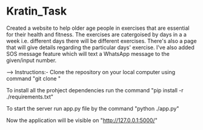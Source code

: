 # Kratin_Task

Created a website to help older age people in exercises that are essential for their health and fitness. The exercises are catergoised by days in a a week i.e. different
days there will be different exercises. There's also a page that will give details regarding the particular days' exercise. I've also added SOS message feature which
will text a WhatsApp message to the given/input number.


--> Instructions:-
Clone the repository on your local computer using command
"git clone <repo-url>"

To install all the prohject dependencies run the command
"pip install -r ./requirements.txt"

To start the server run app.py file by the command
"python ./app.py"

Now the application will be visible on "http://127.0.0.1:5000/"
